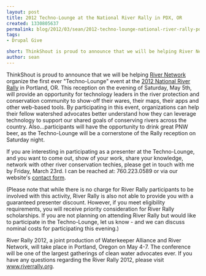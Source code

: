 ```yaml
---
layout: post
title: 2012 Techno-Lounge at the National River Rally in PDX, OR
created: 1330805637
permalink: blog/2012/03/sean/2012-techno-lounge-national-river-rally-pdx-or/
tags:
- Drupal Give

short: ThinkShout is proud to announce that we will be helping River Network organize the first ever "Techno-Lounge" event at the 2012 National River Rally in Portland, OR. This reception on the evening of Saturday, May 5th, will provide an opportunity for technology leaders in the river protection and conservation community to show-off their wares, their maps, their apps and other web-based tools. By participating in this event, organizations can help their fellow watershed advocates better understand how they can leverage technology to support our shared goals of conserving rivers across the country. Also...participants will have the opportunity to drink great PNW beer, as the Techno-Lounge will be a cornerstone of the Rally reception on Saturday night.
author: sean
---
```

ThinkShout is proud to announce that we will be helping [River Network](http://rivernetwork.org) organize the first ever "Techno-Lounge" event at the [2012 National River Rally](http://rivernetwork.org/rally) in Portland, OR. This reception on the evening of Saturday, May 5th, will provide an opportunity for technology leaders in the river protection and conservation community to show-off their wares, their maps, their apps and other web-based tools. By participating in this event, organizations can help their fellow watershed advocates better understand how they can leverage technology to support our shared goals of conserving rivers across the country. Also...participants will have the opportunity to drink great PNW beer, as the Techno-Lounge will be a cornerstone of the Rally reception on Saturday night.

If you are interesting in participating as a presenter at the Techno-Lounge, and you want to come out, show of your work, share your knowledge, network with other river conservation techies, please get in touch with me by Friday, March 23rd. I can be reached at: 760.223.0589 or via our website's [contact form](http://thinkshout.com/contact).

(Please note that while there is no charge for River Rally participants to be involved with this activity, River Rally is also not able to provide you with a guaranteed presenter discount. However, if you meet eligibility requirements, you will receive priority consideration for River Rally scholarships. If you are not planning on attending River Rally but would like to participate in the Techno-Lounge, let us know - and we can discuss nominal costs for participating this evening.)
 
River Rally 2012, a joint production of Waterkeeper Alliance and River Network, will take place in Portland, Oregon on May 4-7. The conference will be one of the largest gatherings of clean water advocates ever.  If you have any questions regarding the River Rally 2012, please visit www.riverrally.org.

